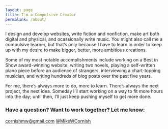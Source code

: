 ```yaml
---
layout: page
title: I'm a Compulsive Creator
permalink: /about/
---
```


I design and develop websites, write fiction and nonfiction, make art both digital and physical, and ocassionally write music. You might also call me a compulsive learner, but that’s only because I have to learn in order to keep up with my desire to make bigger, better, more ambitious creations.

Some of my most notable accomplishments include working on a Best in Show award-winning website, writing two novels, playing a self-written piano piece before an audience of strangers, interviewing a chart-topping musician, and writing hundreds of blog posts over the past five years.

For me, there’s always more to do, more to learn. There’s always the next project, the next idea. Someday I’ll start working on a way to fit more hours into the day; until then, I’ll just keep pushing myself to get more done.

### Have a question? Want to work together? Let me know:
[cornishmw@gmail.com](mailto:cornishmw@gmail.com)
[@MikeWCornish](https://twitter.com/MikeWCornish)
